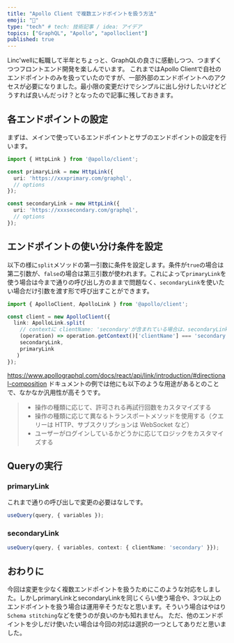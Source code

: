 ```yaml
---
title: "Apollo Client で複数エンドポイントを扱う方法"
emoji: "🍉"
type: "tech" # tech: 技術記事 / idea: アイデア
topics: ["GraphQL", "Apollo", "apolloclient"]
published: true
---
```


Linc'wellに転職して半年とちょっと、GraphQLの良さに感動しつつ、つまずくつつフロントエンド開発を楽しんでいます。
これまではApollo Clientで自社のエンドポイントのみを扱っていたのですが、一部外部のエンドポイントへのアクセスが必要になりました。最小限の変更だけでシンプルに出し分けしたいけどどうすれば良いんだっけ？となったので記事に残しておきます。

## 各エンドポイントの設定
まずは、メインで使っているエンドポイントとサブのエンドポイントの設定を行います。
```ts
import { HttpLink } from '@apollo/client';

const primaryLink = new HttpLink({
  uri: 'https://xxxprimary.com/graphql',
  // options
});

const secondaryLink = new HttpLink({
  uri: 'https://xxxsecondary.com/graphql',
  // options
});
```

## エンドポイントの使い分け条件を設定
以下の様に`split`メソッドの第一引数に条件を設定します。条件が`true`の場合は第二引数が、`false`の場合は第三引数が使われます。これによって`primaryLink`を使う場合は今まで通りの呼び出し方のままで問題なく、`secondaryLink`を使いたい場合だけ引数を渡す形で呼び出すことができます。
```ts
import { ApolloClient, ApolloLink } from '@apollo/client';

const client = new ApolloClient({
  link: ApolloLink.split(
    // contextに clientName: 'secondary'が含まれている場合は、secondaryLinkを使う。それ以外はprimaryLinkを使う
    (operation) => operation.getContext()['clientName'] === 'secondary',
    secondaryLink,
    primaryLink
   )
});
```
https://www.apollographql.com/docs/react/api/link/introduction/#directional-composition
ドキュメントの例では他にも以下のような用途があるとのことで、なかなか汎用性が高そうです。
> - 操作の種類に応じて、許可される再試行回数をカスタマイズする
> - 操作の種類に応じて異なるトランスポートメソッドを使用する（クエリーは HTTP、サブスクリプションは WebSocket など）
> - ユーザーがログインしているかどうかに応じてロジックをカスタマイズする

## Queryの実行
### primaryLink
これまで通りの呼び出しで変更の必要はなしです。
```ts
useQuery(query, { variables });
```

### secondaryLink
```ts
useQuery(query, { variables, context: { clientName: 'secondary' }});
```

## おわりに
今回は変更を少なく複数エンドポイントを扱うためにこのような対応をしました。しかしprimaryLinkとsecondaryLinkを同じくらい使う場合や、3つ以上のエンドポイントを扱う場合は運用辛そうだなと思います。そういう場合はやはり`Schema stitching`などを使うのが良いのかも知れません。
ただ、他のエンドポイントを少しだけ使いたい場合は今回の対応は選択の一つとしてありだと思いました。
